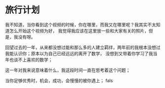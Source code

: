 # 旅行计划

我不知道，当你看到这个视频的时候，你在哪里，而我又在哪里呢？我其实不太知道怎么开始这个视频为好，
我觉得我应该在这里放一些和大家有关的照片，但是，我没有呀。

回望过去的一年，从来都没想过能和那么多的人建立羁绊，两年前的我根本没想过我能认识你；原本以为自己已经远远的离开了数学，
没想到又带着你学习了我当年也谈不上喜欢的数学；

这一年对我来说意味着什么，我这段时间一直在思考着这个问题；





当你足够优秀时，机会，成功，会慢慢的被你遇上；
fals

